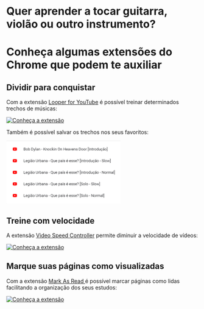 # Quer aprender a tocar guitarra, violão ou outro instrumento?
# Conheça algumas extensões do Chrome que podem te auxiliar

## Dividir para conquistar

Com a extensão [Looper for YouTube](https://chrome.google.com/webstore/detail/looper-for-youtube/iggpfpnahkgpnindfkdncknoldgnccdg/related?hl=pt-BR) é possível treinar determinados trechos de músicas:

[![Conheça a extensão](https://img.youtube.com/vi/fWRWxerJ1qg/0.jpg)](https://www.youtube.com/watch?v=fWRWxerJ1qg)

Também é possível salvar os trechos nos seus favoritos:

<img src="looper-for-youTube-favorites.png" width="300">

## Treine com velocidade
A extensão [Video Speed Controller](https://chrome.google.com/webstore/detail/video-speed-controller/nffaoalbilbmmfgbnbgppjihopabppdk) permite diminuir a velocidade de vídeos:

[![Conheça a extensão](https://img.youtube.com/vi/_JwFGu_R248/0.jpg)](https://www.youtube.com/watch?v=_JwFGu_R248)

## Marque suas páginas como visualizadas

Com a extensão [Mark As Read
](https://chrome.google.com/webstore/detail/mark-as-read/hiflhkmicfagennabmnfcnnlpkmidfjj) é possível marcar páginas como lidas facilitando a organização dos seus estudos:

[![Conheça a extensão](https://img.youtube.com/vi/sUmQULIO_Ho/0.jpg)](https://www.youtube.com/watch?v=sUmQULIO_Ho)
